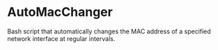 # AutoMacChanger
Bash script that automatically changes the MAC address of a specified network interface at regular intervals.

